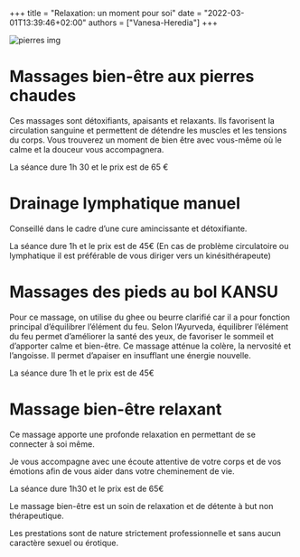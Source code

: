 +++
title = "Relaxation: un moment pour soi"
date = "2022-03-01T13:39:46+02:00"
authors = ["Vanesa-Heredia"]
+++


![pierres img](/img/pierres.png)

  

# Massages bien-être aux pierres chaudes
Ces massages sont détoxifiants, apaisants et relaxants. Ils favorisent la circulation sanguine et permettent de détendre les muscles et les tensions du corps. Vous trouverez un moment de bien être avec vous-même où le calme et la douceur vous accompagnera.

La séance dure 1h 30 et le prix est de 65 €

# Drainage lymphatique manuel
Conseillé dans le cadre d’une cure amincissante et détoxifiante.

La séance dure 1h et le prix est de 45€
(En cas de problème circulatoire ou lymphatique il est préférable de vous diriger vers un kinésithérapeute)


# Massages des pieds au bol KANSU

Pour ce massage, on utilise du ghee ou beurre clarifié car il a pour fonction principal d’équilibrer l’élément du feu. Selon l’Ayurveda, équilibrer l’élément du feu permet d’améliorer la santé des yeux, de favoriser le sommeil et d’apporter calme et bien-être. Ce massage atténue la colère, la nervosité et l’angoisse. Il permet d’apaiser en insufflant une énergie nouvelle. 

La séance dure 1h et le prix est de 45€


# Massage bien-être relaxant

Ce massage apporte une profonde relaxation en permettant de se connecter à soi même.  

Je vous accompagne avec une écoute attentive de votre corps et de vos émotions afin de vous aider dans votre cheminement de vie. 

La séance dure 1h30 et le prix est de 65€

Le massage bien-être est un soin de relaxation et de détente à but non thérapeutique. 

Les prestations sont de nature strictement professionnelle et sans aucun caractère sexuel ou érotique.